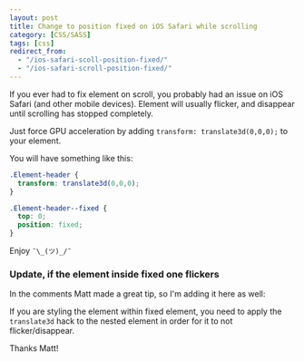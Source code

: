 ```yaml
---
layout: post
title: Change to position fixed on iOS Safari while scrolling
category: [CSS/SASS]
tags: [css]
redirect_from:
  - "/ios-safari-scoll-position-fixed/"
  - "/ios-safari-scroll-position-fixed/"
---
```


If you ever had to fix element on scroll, you probably had an issue on iOS Safari (and other mobile devices).
Element will usually flicker, and disappear until scrolling has stopped completely.

Just force GPU acceleration by adding `transform: translate3d(0,0,0);` to your element.

You will have something like this:

```css
.Element-header {
  transform: translate3d(0,0,0);
}

.Element-header--fixed {
  top: 0;
  position: fixed;
}
```

Enjoy `¯\_(ツ)_/¯`

### Update, if the element inside fixed one flickers

In the comments Matt made a great tip, so I'm adding it here as well:

If you are styling the element within fixed element,
you need to apply the `translate3d` hack to the nested element
in order for it to not flicker/disappear.

Thanks Matt!
